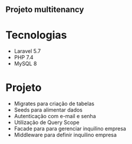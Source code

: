 ## Projeto multitenancy

# Tecnologias

- Laravel 5.7
- PHP 7.4
- MySQL 8

# Projeto

- Migrates para criação de tabelas
- Seeds para alimentar dados
- Autenticação com e-mail e senha
- Utilização de Query Scope
- Facade para para gerenciar inquilino empresa
- Middleware para definir inquilino empresa
